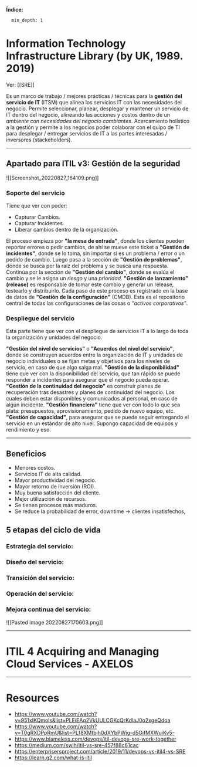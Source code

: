 **Índice:**
~~~toc
  min_depth: 1
~~~
# Information Technology Infrastructure Library (by UK, 1989. 2019)
Ver: [[SRE]]

Es un marco de trabajo / mejores prácticas / técnicas para la **gestión del servicio de IT**  (ITSM) que alinea los servicios IT con las necesidades del negocio.
Permite seleccionar, planear, desplegar y mantener un servicio de IT dentro del negocio, alineando las acciones y costos dentro de un _ambiente con necesidades del negocio cambiantes_.
Acercamiento holístico a la gestión y permite a los negocios poder colaborar con el quipo de TI para desplegar / entregar servicios de IT a las partes interesadas / inversores (stackeholders).

---
## Apartado para ITIL v3: Gestión de la seguridad
![[Screenshot_20220827_164109.png]]

### Soporte del servicio
Tiene que ver con poder:
- Capturar Cambios.
- Capturar Incidentes.
- Liberar cambios dentro de la organización.

El proceso empieza por **"la mesa de entrada"**, donde los clientes pueden reportar errores o pedir cambios, de ahí se mueve este ticket a **"Gestión de incidentes"**, donde se lo toma, sin importar si es un problema / error o un pedido de cambio.
Luego pasa a la sección de **"Gestión de problemas"**, donde se busca por la raíz del problema y se busca una respuesta. Continúa por la sección de **"Gestión del cambio"**, donde se evalúa el cambio y se le asigna un _riesgo_ y una _prioridad_. **"Gestión de lanzamiento" (release)** es responsable de tomar este cambio y generar un release, testearlo y distribuirlo.
Cada paso de este proceso es registrado en la base de datos de **"Gestión de la configuración"** (CMDB). Esta es el repositorio central de todas las configuraciones de las cosas o _"activos corporativos"_.

### Despliegue del servicio
Esta parte tiene que ver con el despliegue de servicios IT a lo largo de toda la organización y unidades del negocio.

**"Gestión del nivel de servicios"** o **"Acuerdos del nivel del servicio"**, donde se construyen acuerdos entre la organización de IT y unidades de negocio individuales o se fijan metas y objetivos para los niveles de servicio, en caso de que algo salga mal.
**"Gestión de la disponibilidad"** tiene que ver con la disponibilidad del servicio, que tan rápido se puede responder a incidentes para asegurar que el negocio pueda operar.
**"Gestión de la continuidad del negocio"** es construir planes de recuperación tras desastres y planes de continuidad del negocio. Los cuales deben estar disponibles y comunicados al personal, en caso de algún incidente.
**"Gestión financiera"** tiene que ver con todo lo que sea plata: presupuestos, aprovisionamiento, pedido de nuevo equipo, etc.
**"Gestión de capacidad"**, para asegurar que se puede seguir entregando el servicio en un estándar de alto nivel. Supongo capacidad de equipos y rendimiento y eso.

---
## Beneficios
- Menores costos.
- Servicios IT de alta calidad.
- Mayor productividad del negocio.
- Mayor retorno de inversión (ROI).
- Muy buena satisfacción del cliente.
- Mejor utilización de recursos.
- Se tienen procesos más maduros.
- Se reduce la probabilidad de error, downtime -> clientes insatisfechos, 

## 5 etapas del ciclo de vida
### Estrategia del servicio:


### Diseño del servicio:


### Transición del servicio:


### Operación del servicio:


### Mejora continua del servicio:



![[Pasted image 20220827170603.png]]

---
# ITIL 4 Acquiring and Managing Cloud Services - AXELOS


---
# Resources
- https://www.youtube.com/watch?v=951xIKQmols&list=PLEiEAq2VkUULCGKcQrKdlaJ0o2xgeQdoa
- https://www.youtube.com/watch?v=T0gRXDPpRmU&list=PLf8XMtbjh0dXYbPWjg-d5GifMXWuiKv5-
- https://www.blameless.com/devops/itil-devops-sre-work-together
- https://medium.com/swlh/itil-vs-sre-457f88c61cac
- https://enterprisersproject.com/article/2019/11/devops-vs-itil4-vs-SRE
- https://learn.g2.com/what-is-itil
